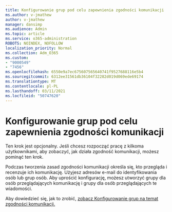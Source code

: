 ```yaml
---
title: Konfigurowanie grup pod celu zapewnienia zgodności komunikacji
ms.author: v-jmathew
author: v-jmathew
manager: dansimp
ms.audience: Admin
ms.topic: article
ms.service: o365-administration
ROBOTS: NOINDEX, NOFOLLOW
localization_priority: Normal
ms.collection: Adm_O365
ms.custom:
- "9000549"
- "7456"
ms.openlocfilehash: 6550e9a7ec675607565640741f9527688116e5b4
ms.sourcegitcommit: 6312ee31561db36104f32282d019d069ede69174
ms.translationtype: MT
ms.contentlocale: pl-PL
ms.lasthandoff: 03/11/2021
ms.locfileid: "50747620"
---
```

# <a name="set-up-groups-for-communication-compliance"></a>Konfigurowanie grup pod celu zapewnienia zgodności komunikacji

Ten krok jest opcjonalny. Jeśli chcesz rozpocząć pracę z kilkoma użytkownikami, aby zobaczyć, jak działa zgodność komunikacji, możesz pominąć ten krok.  
  
Podczas tworzenia zasad zgodności komunikacji określa się, kto przegląda i recenzuje ich komunikację. Użyjesz adresów e-mail do identyfikowania osób lub grup osób. Aby uprościć konfigurację, możesz utworzyć grupy dla osób przeglądających komunikację i grupy dla osób przeglądających te wiadomości.  
  
Aby dowiedzieć się, jak to zrobić, [zobacz Konfigurowanie grup na temat zgodności komunikacji.](https://go.microsoft.com/fwlink/?linkid=2129594)

